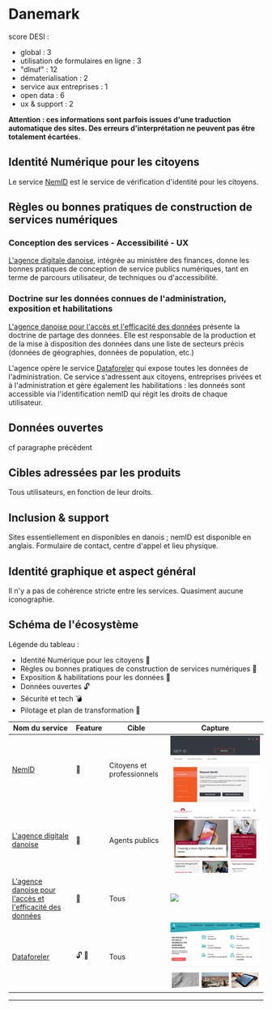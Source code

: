 # Danemark

score DESI :
- global : 3
- utilisation de formulaires en ligne : 3
- "dlnuf" : 12
- dématerialisation : 2
- service aux entreprises : 1
- open data : 6
- ux & support : 2



**Attention : ces informations sont parfois issues d'une traduction automatique des sites. Des erreurs d'interprétation ne peuvent pas être totalement écartées.**

## Identité Numérique pour les citoyens
Le service [NemID](https://www.nemid.nu/dk-en/) est le service de vérification d'identité pour les citoyens.

## Règles ou bonnes pratiques de construction de services numériques
### Conception des services - Accessibilité - UX
[L'agence digitale danoise](https://en.digst.dk/), intégrée au ministère des finances, donne les bonnes pratiques de conception de service publics numériques, tant en terme de parcours utilisateur, de techniques ou d'accessibilité.


### Doctrine sur les données connues de l'administration, exposition et habilitations

[L'agence danoise pour l'accès et l'efficacité des données](https://eng.sdfe.dk/) présente la doctrine de partage des données. Elle est responsable de la production et de la mise à disposition des données dans une liste de secteurs précis (données de géographies, données de population, etc.)

L'agence opère le service [Dataforeler](https://datafordeler.dk/) qui expose toutes les données de l'administration. Ce service s'adressent aux citoyens, entreprises privées et à l'administration et gère également les habilitations : les donneés sont accessible via l'identification nemID qui régit les droits de chaque utilisateur. 

## Données ouvertes
cf paragraphe précédent

## Cibles adressées par les produits
Tous utilisateurs, en fonction de leur droits.

## Inclusion & support
Sites essentiellement en disponibles en danois ; nemID est disponible en anglais.
Formulaire de contact, centre d'appel et lieu physique.

## Identité graphique et aspect général
Il n'y a pas de cohérence stricte entre les services.
Quasiment aucune iconographie. 

## Schéma de l'écosystème
Légende du tableau : 
- Identité Numérique pour les citoyens :bust_in_silhouette:
- Règles ou bonnes pratiques de construction de services numériques :beginner:
- Exposition & habilitations pour les données :closed_lock_with_key:
- Données ouvertes :unlock:
- Sécurité et tech :bomb:
- Pilotage et plan de transformation :dart:


| Nom du service    |  Feature |  Cible | Capture | 
|-------------------|---|---|---|
| [NemID](https://www.nemid.nu/dk-en/) | :bust_in_silhouette: | Citoyens et professionnels  |  ![](5_Danemark.assets/nemid.png) |
| [L'agence digitale danoise](https://en.digst.dk/)            | :beginner: |  Agents publics |   ![](5_Danemark.assets/agencedigitale.png) |
| [L'agence danoise pour l'accès et l'efficacité des données](https://eng.sdfe.dk/)      | :dart:  | Tous  |  ![](5_Danemark.assets/agencedata.png)|
| [Dataforeler](https://datafordeler.dk/)        |  :unlock: :closed_lock_with_key: | Tous  | ![](5_Danemark.assets/plateformedata.png)|
* * *
